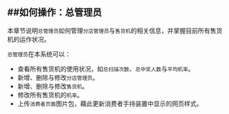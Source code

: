 ##如何操作：总管理员
---
本章节说明`总管理员`如何管理`分店管理员`与`售货机`的相关信息，并掌握目前所有售货机的运作状况。

`总管理员`在本系统可以：
- 查看所有售货机的使用状况，如`总扫描次数`、`总中奖人数`与`平均机率`。
- 新增、删除与修改`分店管理员`。
- 新增、删除与修改`售货机`。
- 修改所有售货机的`机率`。
- 上传`消费者页面`图片包，藉此更新消费者手持装置中显示的网页样式。